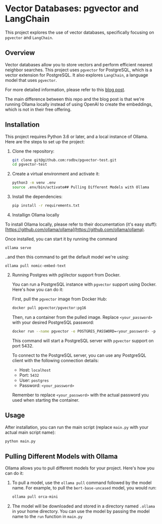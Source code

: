 # Vector Databases: pgvector and LangChain

This project explores the use of vector databases, specifically focusing on `pgvector` and `LangChain`. 

## Overview

Vector databases allow you to store vectors and perform efficient nearest neighbor searches. This project uses `pgvector` for PostgreSQL, which is a vector extension for PostgreSQL. It also explores `LangChain`, a language model that uses `pgvector`.

For more detailed information, please refer to this [blog post](https://bugbytes.io/posts/vector-databases-pgvector-and-langchain/). 

The main difference between this repo and the blog post is that we're running Ollama locally instead of using OpenAI to create the embeddings, which is not in their free offering.

## Installation

This project requires Python 3.6 or later, and a local instance of Ollama. Here are the steps to set up the project:

1. Clone the repository:
    ```bash
    git clone git@github.com:rodbv/pgvector-test.git
    cd pgvector-test
    ```

1. Create a virtual environment and activate it:
    ```bash
    python3 -m venv .env
    source .env/bin/activate## Pulling Different Models with Ollama
    ```

1. Install the dependencies:
    ```bash
    pip install -r requirements.txt
    ```

1. Installign Ollama locally

To install Ollama locally, please refer to their documentation (it's easy stuff): [https://github.com/ollama/ollama](https://github.com/ollama/ollama).

Once installed, you can start it by running the command 

```
ollama serve
```

..and then this command to get the default model we're using:

```
ollama pull nomic-embed-text
```


2. Running Postgres with pgVector support from Docker.

    You can run a PostgreSQL instance with `pgvector` support using Docker. Here's how you can do it:

    First, pull the `pgvector` image from Docker Hub:
    ```bash
    docker pull pgvector/pgvector:pg16
    ```

    Then, run a container from the pulled image. Replace `<your_password>` with your desired PostgreSQL password:
    ```bash
    docker run --name pgvector -e POSTGRES_PASSWORD=<your_password> -p 5432:5432 -d pgvector/pgvector:pg16
    ```

    This command will start a PostgreSQL server with `pgvector` support on port 5432. 

    To connect to the PostgreSQL server, you can use any PostgreSQL client with the following connection details:
    - Host: `localhost`
    - Port: `5432`
    - User: `postgres`
    - Password: `<your_password>`

    Remember to replace `<your_password>` with the actual password you used when starting the container.


## Usage

After installation, you can run the main script (replace `main.py` with your actual main script name):

```bash
python main.py
```

## Pulling Different Models with Ollama

Ollama allows you to pull different models for your project. Here's how you can do it:

1. To pull a model, use the `ollama pull` command followed by the model name. For example, to pull the `bert-base-uncased` model, you would run:
    ```bash
    ollama pull orca-mini
    ```

2. The model will be downloaded and stored in a directory named `.ollama` in your home directory. You can use the model by passing the model name to the `run` function in `main.py`

